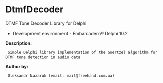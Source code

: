 # DtmfDecoder

DTMF Tone Decoder Library for Delphi
* Development environment - Embarcadero® Delphi 10.2 <br>

<b>Description:</b>
```
 Simple Delphi library implementation of the Goertzel algorithm for DTMF tone detection in audio data
```
<b>Author by:</b>
```
 Oleksandr Nazaruk (email: mail@freehand.com.ua)
```